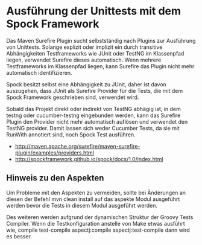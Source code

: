 Ausführung der Unittests mit dem Spock Framework
================================================

Das Maven Surefire Plugin sucht selbstständig nach Plugins zur Ausführung von Unittests. Solange explizit oder implizit
ein durch transitive Abhängigkeiten Testframeworks wie JUnit oder TestNG im Klassenpfad liegen, verwendet Surefire
dieses automatisch. Wenn mehrere Testframeworks im Klassenpfad liegen, kann Surefire das Plugin nicht mehr automatisch
identifizieren.

Spock besitzt selbst eine Abhängigkeit zu JUnit, daher ist davon auszugehen, dass JUnit als Surefire Provider für die
Tests, die mit dem Spock Framework geschrieben sind, verwendet wird.

Sobald das Projekt direkt oder indirekt von TestNG abhägig ist, in dem testng oder cucumber-testng eingebunden werden,
kann das Surefire Plugin den Provider nicht mehr automatisch auflösen und verwendet den TestNG provider. Damit lassen
sich weder Cucumber Tests, da sie mit RunWith annotiert sind, noch Spock Test ausführen.


* http://maven.apache.org/surefire/maven-surefire-plugin/examples/providers.html
* http://spockframework.github.io/spock/docs/1.0/index.html

Hinweis zu den Aspekten
-----------------------

Um Probleme mit den Aspekten zu vermeiden, sollte bei Änderungen an diesen der Befehl
mvn clean install auf das aspekte Modul ausgeführt werden bevor die Tests in diesem Modul ausgeführt
 werden.

 Des weiteren werden aufgrund der dynamischen Struktur der Groovy Tests Compiler. Wenn die
 Testkonfiguration anstelle von Make  etwas ausführt wie,
 compile test-compile aspectj:compile aspectj:test-compile
 dann wird es besser.



